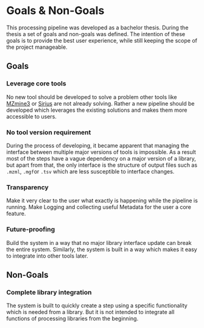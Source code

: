# Goals & Non-Goals

This processing pipeline was developed as a bachelor thesis. During the 
thesis a set of goals and non-goals was defined. The intention of these 
goals is to provide the best user experience, while still keeping the scope 
of the project manageable.

## Goals
### Leverage core tools
No new tool should be developed to solve a problem other tools like [MZmine3](http://mzmine.github.io)
or [Sirius](https://boecker-lab.github.io/docs.sirius.github.io/) are not 
already solving. Rather a new pipeline should be developed which leverages the
existing solutions and makes them more accessible to users.

### No tool version requirement
During the process of developing, it became apparent that managing the 
interface between multiple major versions of tools is impossible. As a 
result most of the steps have a vague dependency on a major version of a 
library, but apart from that, the only interface is the structure of output 
files such as `.mzml`, `.mgf`or `.tsv` which are less susceptible to 
interface changes.

### Transparency
Make it very clear to the user what exactly is happening while the pipeline 
is running. Make Logging and collecting useful Metadata for the user a core 
feature.

### Future-proofing
Build the system in a way that no major library interface update can break 
the entire system. Similarly, the system is built in a way which makes it 
easy to integrate into other tools later.

## Non-Goals
### Complete library integration
The system is built to quickly create a step using a specific functionality 
which is needed from a library. But it is not intended to integrate all 
functions of processing libraries from the beginning.

